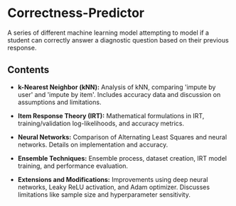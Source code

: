 # Correctness-Predictor
A series of different machine learning model attempting to model if a student can correctly answer a diagnostic question based on their previous response. 

## Contents
- **k-Nearest Neighbor (kNN):** Analysis of kNN, comparing 'impute by user' and 'impute by item'. Includes accuracy data and discussion on assumptions and limitations.

- **Item Response Theory (IRT):** Mathematical formulations in IRT, training/validation log-likelihoods, and accuracy metrics.

- **Neural Networks:** Comparison of Alternating Least Squares and neural networks. Details on implementation and accuracy.

- **Ensemble Techniques:** Ensemble process, dataset creation, IRT model training, and performance evaluation.

- **Extensions and Modifications:** Improvements using deep neural networks, Leaky ReLU activation, and Adam optimizer. Discusses limitations like sample size and hyperparameter sensitivity.
